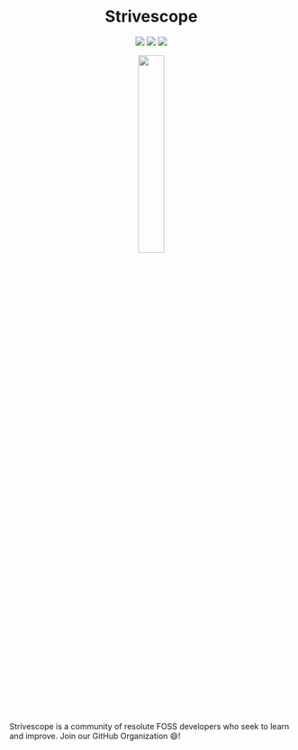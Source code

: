 <h1 align="center">Strivescope</h1>
<p align="center">
<img src="https://img.shields.io/github/stars/Strivescope?color=%23ffff00&logo=Apache%20Spark&logoColor=%23ffff00&style=for-the-badge">
<img src="https://img.shields.io/discord/824789446288867338?color=%09%237289DA&label=Strivescope&logo=Discord&logoColor=%09%237289DA&style=for-the-badge">
<img src="https://img.shields.io/badge/Open%20to%20new%20members%3F-Sure!-brightgreen?style=for-the-badge">
</p>
<p align="center"><img width="30%" src="https://github.com/Strivescope/Branding/raw/main/strivescope_logo.png" /></p>

Strivescope is a community of resolute FOSS developers who seek to learn and improve. Join our GitHub Organization 😄!
